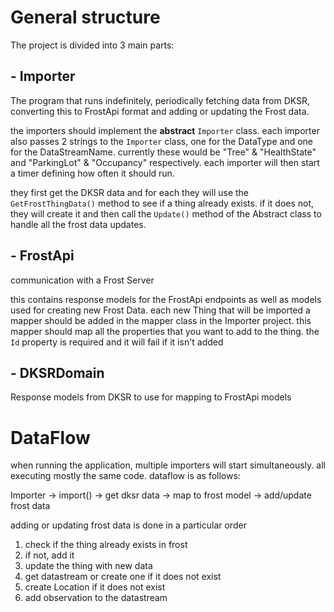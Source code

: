 # General structure

The project is divided into 3 main parts:

## - Importer
The program that runs indefinitely,
periodically fetching data from DKSR, converting this to FrostApi format and adding or updating the Frost data.

the importers should implement the **abstract** `Importer` class.
each importer also passes 2 strings to the `Importer` class, one for the DataType and one for the DataStreamName.
currently these would be "Tree" & "HealthState" and "ParkingLot" & "Occupancy" respectively.
each importer will then start a timer defining how often it should run.

they first get the DKSR data and for each they will use the `GetFrostThingData()` method to see if a thing already exists.
if it does not, they will create it and then call the `Update()` method of the Abstract class to handle all the frost data updates.

## - FrostApi
communication with a Frost Server

this contains response models for the FrostApi endpoints as well as models used for creating new Frost Data.
each new Thing that will be imported a mapper should be added in the mapper class in the Importer project. this mapper should map all the properties that you want to add to the thing.
the `Id` property is required and it will fail if it isn't added

## - DKSRDomain
Response models from DKSR to use for mapping to FrostApi models


# DataFlow

when running the application, multiple importers will start simultaneously. all executing mostly the same code.
dataflow is as follows:

Importer -> import() -> get dksr data -> map to frost model -> add/update frost data

adding or updating frost data is done in a particular order
1. check if the thing already exists in frost
2. if not, add it
3. update the thing with new data
4. get datastream or create one if it does not exist
5. create Location if it does not exist
6. add observation to the datastream
